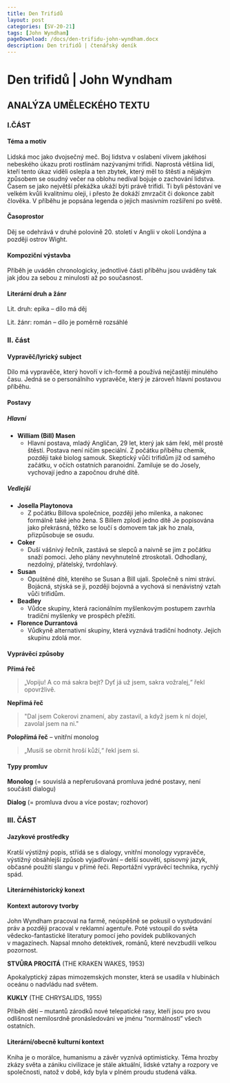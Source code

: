 ```yaml
---
title: Den Trifidů
layout: post
categories: [SV-20-21]
tags: [John Wyndham]
pageDownload: /docs/den-trifidu-john-wyndham.docx
description: Den trifidů | čtenářský deník
---
```


# Den trifidů | John Wyndham

## ANALÝZA UMĚLECKÉHO TEXTU

### I.ČÁST

#### Téma a motiv

Lidská moc jako dvojsečný meč. Boj lidstva v oslabení vlivem jakéhosi
nebeského úkazu proti rostlinám nazývanými trifidi. Naprostá většina
lidí, kteří tento úkaz viděli oslepla a ten zbytek, který měl to štěstí
a nějakým způsobem se osudný večer na oblohu nedíval bojuje o zachování
lidstva. Časem se jako největší překážka ukáží býti právě trifidi. Ti
byli pěstování ve velkém kvůli kvalitnímu oleji, i přesto že dokáží
zmrzačit či dokonce zabít člověka. V příběhu je popsána legenda o jejich
masivním rozšíření po světě.

#### Časoprostor

Děj se odehrává v druhé polovině 20. století v Anglii v okolí Londýna a
později ostrov Wight.

#### Kompoziční výstavba

Příběh je uváděn chronologicky, jednotlivé části příběhu jsou uváděny
tak jak jdou za sebou z minulosti až po současnost.

#### Literární druh a žánr

Lit. druh: epika – dílo má děj

Lit. žánr: román – dílo je poměrně rozsáhlé

### II. část

#### Vypravěč/lyrický subject

Dílo má vypravěče, který hovoří v ich-formě a používá nejčastěji
minulého času. Jedná se o personálního vypravěče, který je zároveň
hlavní postavou příběhu.

#### Postavy

##### Hlavní

- **William (Bill) Masen**
  - Hlavní postava, mladý Angličan, 29 let, který jak sám řekl,
    měl prostě štěstí. Postava není ničím speciální. Z počátku
    příběhu chemik, později také biolog samouk. Skeptický vůči
    trifidům již od samého začátku, v očích ostatních
    paranoidní. Zamiluje se do Josely, vychovají jedno a
    započnou druhé dítě.

##### Vedlejší

- **Josella Playtonova**
  - Z počátku Billova společnice, později jeho milenka, a
    nakonec formálně také jeho žena. S Billem zplodí jedno dítě
    Je popisována jako překrásná, těžko se loučí s domovem tak
    jak ho znala, přizpůsobuje se osudu.
- **Coker**
  - Duší vášnivý řečník, zastává se slepců a naivně se jim
    z počátku snaží pomoci. Jeho plány nevyhnutelně
    ztroskotali. Odhodlaný, nezdolný, přátelský, tvrdohlavý.
- **Susan**
  - Opuštěné dítě, kterého se Susan a Bill ujali. Společně
    s nimi stráví. Bojácná, stýská se ji, později bojovná a
    vychová si nenávistný vztah vůči trifidům.
- **Beadley**
  - Vůdce skupiny, která racionálním myšlenkovým postupem
    zavrhla tradiční myšlenky ve prospěch přežití.
- **Florence Durrantová**
  - Vůdkyně alternativní skupiny, která vyznává tradiční
    hodnoty. Jejich skupinu zdolá mor.

#### Vyprávěcí způsoby

**Přímá řeč**

> „Vopiju! A co má sakra bejt? Dyť já už jsem, sakra vožralej,“ řekl opovržlivě.

**Nepřímá řeč**

> "Dal jsem Cokerovi znamení, aby zastavil, a když jsem k ní dojel, zavolal jsem na ni."

**Polopřímá řeč** – vnitřní monolog

> „Musíš se obrnit hroší kůží,“ řekl jsem si.

#### Typy promluv

**Monolog** (= souvislá a nepřerušovaná promluva jedné postavy, není součástí dialogu)

**Dialog**  (= promluva dvou a více postav; rozhovor)

### III. ČÁST

#### Jazykové prostředky

Kratší výstižný popis, střídá se s dialogy, vnitřní monology vypravěče,
výstižný obsáhlejší způsob vyjadřování – delší souvětí, spisovný jazyk,
občasné použití slangu v přímé řeči. Reportážní vyprávěcí technika,
rychlý spád.

#### Literárnéhistorický konext

#### Kontext autorovy tvorby

John Wyndham pracoval na farmě, neúspěšně se pokusil o vystudování práv
a později pracoval v reklamní agentuře. Poté vstoupil do světa
vědecko-fantastické literatury pomocí jeho povídek publikovaných
v magazínech. Napsal mnoho detektivek, románů, které nevzbudili velkou
pozornost.

**STVŮRA PROCITÁ** (THE KRAKEN WAKES, 1953)

Apokalyptický zápas mimozemských monster, která se usadila v
hlubinách oceánu o nadvládu nad světem.

**KUKLY** (THE CHRYSALIDS, 1955)

Příběh dětí – mutantů zárodků nové telepatické rasy, kteří jsou pro
svou odlišnost nemilosrdně pronásledováni ve jménu “normálnosti” všech
ostatních.

#### Literární/obecně kulturní kontext

Kniha je o morálce, humanismu a závěr vyznívá optimisticky. Téma hrozby
zkázy světa a zániku civilizace je stále aktuální, lidské vztahy a
rozpory ve společnosti, natož v době, kdy byla v plném proudu studená
válka.
